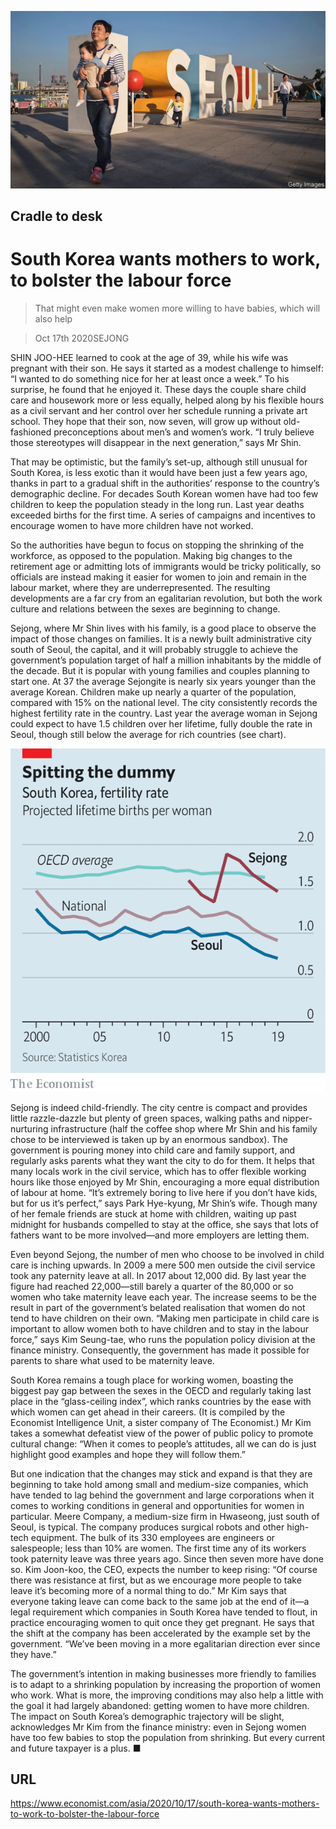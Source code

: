 ![](./images/20201017_ASP001_0.jpg)

## Cradle to desk

# South Korea wants mothers to work, to bolster the labour force

> That might even make women more willing to have babies, which will also help

> Oct 17th 2020SEJONG

SHIN JOO-HEE learned to cook at the age of 39, while his wife was pregnant with their son. He says it started as a modest challenge to himself: “I wanted to do something nice for her at least once a week.” To his surprise, he found that he enjoyed it. These days the couple share child care and housework more or less equally, helped along by his flexible hours as a civil servant and her control over her schedule running a private art school. They hope that their son, now seven, will grow up without old-fashioned preconceptions about men’s and women’s work. “I truly believe those stereotypes will disappear in the next generation,” says Mr Shin.

That may be optimistic, but the family’s set-up, although still unusual for South Korea, is less exotic than it would have been just a few years ago, thanks in part to a gradual shift in the authorities’ response to the country’s demographic decline. For decades South Korean women have had too few children to keep the population steady in the long run. Last year deaths exceeded births for the first time. A series of campaigns and incentives to encourage women to have more children have not worked.

So the authorities have begun to focus on stopping the shrinking of the workforce, as opposed to the population. Making big changes to the retirement age or admitting lots of immigrants would be tricky politically, so officials are instead making it easier for women to join and remain in the labour market, where they are underrepresented. The resulting developments are a far cry from an egalitarian revolution, but both the work culture and relations between the sexes are beginning to change.

Sejong, where Mr Shin lives with his family, is a good place to observe the impact of those changes on families. It is a newly built administrative city south of Seoul, the capital, and it will probably struggle to achieve the government’s population target of half a million inhabitants by the middle of the decade. But it is popular with young families and couples planning to start one. At 37 the average Sejongite is nearly six years younger than the average Korean. Children make up nearly a quarter of the population, compared with 15% on the national level. The city consistently records the highest fertility rate in the country. Last year the average woman in Sejong could expect to have 1.5 children over her lifetime, fully double the rate in Seoul, though still below the average for rich countries (see chart).



![](./images/20201017_ASC119.png)

Sejong is indeed child-friendly. The city centre is compact and provides little razzle-dazzle but plenty of green spaces, walking paths and nipper-nurturing infrastructure (half the coffee shop where Mr Shin and his family chose to be interviewed is taken up by an enormous sandbox). The government is pouring money into child care and family support, and regularly asks parents what they want the city to do for them. It helps that many locals work in the civil service, which has to offer flexible working hours like those enjoyed by Mr Shin, encouraging a more equal distribution of labour at home. “It’s extremely boring to live here if you don’t have kids, but for us it’s perfect,” says Park Hye-kyung, Mr Shin’s wife. Though many of her female friends are stuck at home with children, waiting up past midnight for husbands compelled to stay at the office, she says that lots of fathers want to be more involved—and more employers are letting them.

Even beyond Sejong, the number of men who choose to be involved in child care is inching upwards. In 2009 a mere 500 men outside the civil service took any paternity leave at all. In 2017 about 12,000 did. By last year the figure had reached 22,000—still barely a quarter of the 80,000 or so women who take maternity leave each year. The increase seems to be the result in part of the government’s belated realisation that women do not tend to have children on their own. “Making men participate in child care is important to allow women both to have children and to stay in the labour force,” says Kim Seung-tae, who runs the population policy division at the finance ministry. Consequently, the government has made it possible for parents to share what used to be maternity leave.

South Korea remains a tough place for working women, boasting the biggest pay gap between the sexes in the OECD and regularly taking last place in the “glass-ceiling index”, which ranks countries by the ease with which women can get ahead in their careers. (It is compiled by the Economist Intelligence Unit, a sister company of The Economist.) Mr Kim takes a somewhat defeatist view of the power of public policy to promote cultural change: “When it comes to people’s attitudes, all we can do is just highlight good examples and hope they will follow them.”

But one indication that the changes may stick and expand is that they are beginning to take hold among small and medium-size companies, which have tended to lag behind the government and large corporations when it comes to working conditions in general and opportunities for women in particular. Meere Company, a medium-size firm in Hwaseong, just south of Seoul, is typical. The company produces surgical robots and other high-tech equipment. The bulk of its 330 employees are engineers or salespeople; less than 10% are women. The first time any of its workers took paternity leave was three years ago. Since then seven more have done so. Kim Joon-koo, the CEO, expects the number to keep rising: “Of course there was resistance at first, but as we encourage more people to take leave it’s becoming more of a normal thing to do.” Mr Kim says that everyone taking leave can come back to the same job at the end of it—a legal requirement which companies in South Korea have tended to flout, in practice encouraging women to quit once they get pregnant. He says that the shift at the company has been accelerated by the example set by the government. “We’ve been moving in a more egalitarian direction ever since they have.”

The government’s intention in making businesses more friendly to families is to adapt to a shrinking population by increasing the proportion of women who work. What is more, the improving conditions may also help a little with the goal it had largely abandoned: getting women to have more children. The impact on South Korea’s demographic trajectory will be slight, acknowledges Mr Kim from the finance ministry: even in Sejong women have too few babies to stop the population from shrinking. But every current and future taxpayer is a plus. ■

## URL

https://www.economist.com/asia/2020/10/17/south-korea-wants-mothers-to-work-to-bolster-the-labour-force
